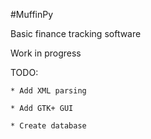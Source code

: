 #MuffinPy

Basic finance tracking software


Work in progress


TODO:

    * Add XML parsing

    * Add GTK+ GUI

    * Create database
